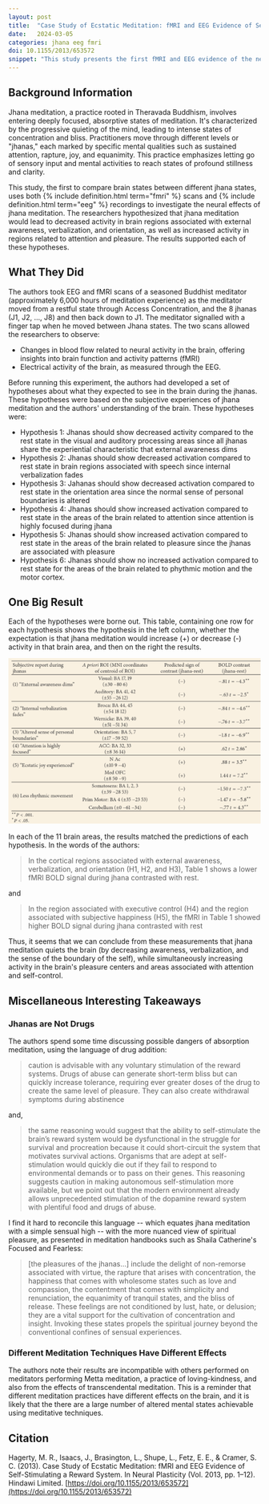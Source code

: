 ```yaml
---
layout: post
title:  "Case Study of Ecstatic Meditation: fMRI and EEG Evidence of Self-Stimulating a Reward System"
date:   2024-03-05
categories: jhana eeg fmri
doi: 10.1155/2013/653572
snippet: "This study presents the first fMRI and EEG evidence of the neural effects of jhana meditation. The results show that jhana meditation quiets the brain, while simultaneously increasing activity in the brain's pleasure centers and areas associated with attention and self-control."
---
```


## Background Information

Jhana meditation, a practice rooted in Theravada Buddhism, involves entering deeply focused, absorptive states of meditation. It's characterized by the progressive quieting of the mind, leading to intense states of concentration and bliss. Practitioners move through different levels or "jhanas," each marked by specific mental qualities such as sustained attention, rapture, joy, and equanimity. This practice emphasizes letting go of sensory input and mental activities to reach states of profound stillness and clarity.

This study, the first to compare brain states between different jhana states,  uses both {% include definition.html term="fmri" %} scans and {% include definition.html term="eeg" %} recordings to investigate the neural effects of jhana meditation. The researchers hypothesized that jhana meditation would lead to decreased activity in brain regions associated with external awareness, verbalization, and orientation, as well as increased activity in regions related to attention and pleasure. The results supported each of these hypotheses.

## What They Did

The authors took EEG and fMRI scans of a seasoned Buddhist meditator (approximately 6,000 hours of meditation experience) as the meditator moved from a restful state through Access Concentration, and the 8 jhanas (J1, J2, ..., J8) and then back down to J1.  The meditator signalled with a finger tap when he moved between Jhana states.  The two scans allowed the researchers to observe:

* Changes in blood flow related to neural activity in the brain, offering insights into brain function and activity patterns (fMRI)
* Electrical activity of the brain, as measured through the EEG.

Before running this experiment, the authors had developed a set of hypotheses about what they expected to see in the brain during the jhanas.  These hypotheses were based on the subjective experiences of jhana meditation and the authors' understanding of the brain. These hypotheses were:

* Hypothesis 1: Jhanas should show decreased activity compared to the rest state in the visual and auditory processing areas since all jhanas share the experiential characteristic that external awareness dims
* Hypothesis 2: Jhanas should show decreased activation compared to rest state in brain regions associated with speech since internal verbalization fades
* Hypothesis 3: Jahanas should show decreased activation compared to rest state in the orientation area since the normal sense of personal boundaries is altered
* Hypothesis 4: Jhanas should show increased activation compared to rest state in the areas of the brain related to attention since attention is highly focused during jhana
* Hypothesis 5: Jhanas should show increased activation compared to rest state in the areas of the brain related to pleasure since the jhanas are associated with pleasure
* Hypothesis 6: Jhanas should show no increased activation compared to rest state for the areas of the brain related to phythmic motion and the motor cortex.

## One Big Result

Each of the hypotheses were borne out.  This table, containing one row for each hypothesis shows the hypothesis in the left column, whether the expectation is that jhana meditation would increase (+) or decrease (-) activity in that brain area, and then on the right the results.

![Table of Hypotheses and Results. THe left-most column contains the hypothesis, next is the location on the head at which brain waves were measured, followed by the hypothesis prediction for whether brain activity in that area should increase (+) or decrease.  The right-most table contains the difference in activity between the restful state and the jhanas.  In every case, the direction of the effect matches the hypothesis prediction.](/assets/article_images/ecstatic-meditation-reward-system/jhana_table.png)

In each of the 11 brain areas, the results matched the predictions of each hypothesis.  In the words of the authors:

> In the cortical regions associated with external awareness, verbalization, and orientation (H1, H2, and H3), Table 1 shows a lower fMRI BOLD signal during jhana contrasted with rest.

and

> In the region associated with executive control (H4) and the region associated with subjective happiness (H5), the fMRI in Table 1 showed higher BOLD signal during jhana contrasted with rest

Thus, it seems that we can conclude from these measurements that jhana meditation quiets the brain (by decreasing awareness, verbalization, and the sense of the boundary of the self), while simultaneously increasing activity in the brain's pleasure centers and areas associated with attention and self-control.

## Miscellaneous Interesting Takeaways

### Jhanas are Not Drugs

The authors spend some time discussing possible dangers of absorption meditation, using the language of drug addition:

> caution is advisable with any voluntary stimulation of the reward systems. Drugs of abuse can generate short-term bliss but can quickly increase tolerance, requiring ever greater doses of the drug to create the same level of pleasure. They can also create withdrawal symptoms during abstinence

and,

> the same reasoning would suggest that the ability to self-stimulate the brain’s reward system would be dysfunctional in the struggle for survival and procreation because it could short-circuit the system that motivates survival actions. Organisms that are adept at self-stimulation would quickly die out if they fail to respond to environmental demands or to pass on their genes. This reasoning suggests caution in making autonomous self-stimulation more available, but we point out that the modern environment already allows unprecedented stimulation of the dopamine reward system with plentiful food and drugs of abuse.

I find it hard to reconcile this language -- which equates jhana meditation with a simple sensual high -- with the more nuanced view of spiritual pleasure, as presented in meditation handbooks such as Shaila Catherine's Focused and Fearless:

> [the pleasures of the jhanas...] include the delight of non-remorse associated with virtue, the rapture that arises with concentration, the happiness that comes with wholesome states such as love and compassion, the contentment that comes with simplicity and renunciation, the equanimity of tranquil states, and the bliss of release. These feelings are not conditioned by lust, hate, or delusion; they are a vital support for the cultivation of concentration and insight. Invoking these states propels the spiritual journey beyond the conventional confines of sensual experiences.

### Different Meditation Techniques Have Different Effects

The authors note their results are incompatible with others performed on meditators performing Metta meditation, a practice of loving-kindness, and also from the effects of transcendental meditation.  This is a reminder that different meditation practices have different effects on the brain, and it is likely that the there are a large number of altered mental states achievable using meditative techniques.

## Citation

Hagerty, M. R., Isaacs, J., Brasington, L., Shupe, L., Fetz, E. E., & Cramer, S. C. (2013). Case Study of Ecstatic Meditation: fMRI and EEG Evidence of Self-Stimulating a Reward System. In Neural Plasticity (Vol. 2013, pp. 1–12). Hindawi Limited. [https://doi.org/10.1155/2013/653572](https://doi.org/10.1155/2013/653572)
